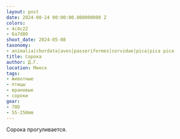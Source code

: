 ```yaml
---
layout: post
date: 2024-08-24 00:00:00.000000000 Z
colors:
- 4c4c22
- 6a7d80
shoot_date: 2024-05-08
taxonomy:
- animalia|chordata|aves|passeriformes|corvidae|pica|pica pica
title: Сорока
author: Д.Г.
location: Минск
tags:
- животные
- птицы
- врановые
- сороки
gear:
- 70D
- 55-250mm
---
```

Сорока прогуливается.

